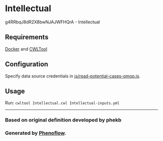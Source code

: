 # Intellectual

g4RRbqJ8dR2X8bwNJAJWFHQrA - Intellectual

## Requirements

[Docker](https://docs.docker.com/install/) and [CWLTool](https://github.com/common-workflow-language/cwltool#install)

## Configuration

Specify data source credentials in [js/read-potential-cases-omop.js](js/read-potential-cases-omop.js).

## Usage

Run: `cwltool Intellectual.cwl Intellectual-inputs.yml`

***

### Based on original definition developed by phekb
### Generated by [Phenoflow](https://kclhi.org/phenoflow).
